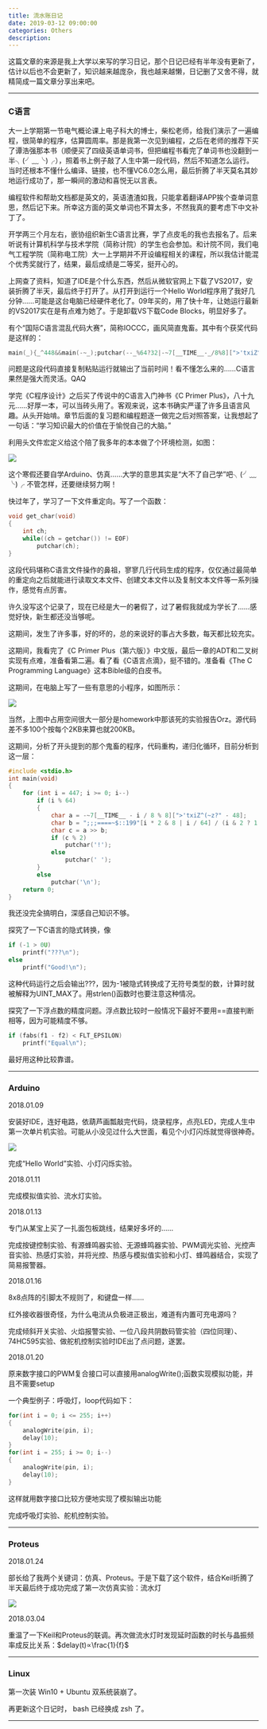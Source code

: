 ```yaml
---
title: 流水账日记
date: 2019-03-12 09:00:00
categories: Others
description: 
---
```


这篇文章的来源是我上大学以来写的学习日记，那个日记已经有半年没有更新了，估计以后也不会更新了，知识越来越庞杂，我也越来越懒，日记删了又舍不得，就精简成一篇文章分享出来吧。

---

### C语言

大一上学期第一节电气概论课上电子科大的博士，柴松老师，给我们演示了一遍编程，很简单的程序，估算圆周率。那是我第一次见到编程，之后在老师的推荐下买了谭浩强那本书（顺便买了四级英语单词书，但把编程书看完了单词书也没翻到一半╮(╯﹏╰)╭），照着书上例子敲了人生中第一段代码，然后不知道怎么运行。当时还根本不懂什么编译、链接，也不懂VC6.0怎么用，最后折腾了半天莫名其妙地运行成功了，那一瞬间的激动和喜悦无以言表。

编程软件和帮助文档都是英文的，英语渣渣如我，只能拿着翻译APP挨个查单词意思，然后记下来。所幸这方面的英文单词也不算太多，不然我真的要考虑下中文补丁了。

开学两三个月左右，嵌协组织新生C语言比赛，学了点皮毛的我也去报名了。后来听说有计算机科学与技术学院（简称计院）的学生也会参加。和计院不同，我们电气工程学院（简称电工院）大一上学期并不开设编程相关的课程，所以我估计能混个优秀奖就行了，结果，最后成绩是二等奖，挺开心的。

上网查了资料，知道了IDE是个什么东西，然后从微软官网上下载了VS2017，安装折腾了半天，最后终于打开了。从打开到运行一个Hello World程序用了我好几分钟……可能是这台电脑已经硬件老化了。09年买的，用了快十年，让她运行最新的VS2017实在是有点难为她了。于是卸载VS下载Code Blocks，明显好多了。

有个“国际C语言混乱代码大赛”，简称IOCCC，画风简直鬼畜。其中有个获奖代码是这样的：

```c
main(_){_^448&&main(-~_);putchar(--_%64?32|-~7[__TIME__-_/8%8][">'txiZ^(~z?"-48]>>";;;====~$::199"[_*2&8|_/64]/(_&2?1:8)%8&1:10);}
```

问题是这段代码直接复制粘贴运行就输出了当前时间！看不懂怎么来的……C语言果然是强大而灵活。QAQ

学完《C程序设计》之后买了传说中的C语言入门神书《C Primer Plus》，八十九元……好厚一本，可以当砖头用了。客观来说，这本书确实严谨了许多且语言风趣。从头开始啃。章节后面的复习题和编程题逐一做完之后对照答案，让我想起了一句话：“学习知识最大的价值在于愉悦自己的大脑。”

利用头文件宏定义给这个陪了我多年的本本做了个环境检测，如图：

![](流水账日记/1.png)

这个寒假还要自学Arduino、仿真……大学的意思其实是“大不了自己学”吧╮(╯﹏╰)╭ 不管怎样，还要继续努力啊！

快过年了，学习了一下文件重定向。写了一个函数：

```c
void get_char(void)
{
    int ch;
    while((ch = getchar()) != EOF)
        putchar(ch);
}
```

这段代码堪称C语言文件操作的鼻祖，寥寥几行代码生成的程序，仅仅通过最简单的重定向之后就能进行读取文本文件、创建文本文件以及复制文本文件等一系列操作，感觉有点厉害。

许久没写这个记录了，现在已经是大一的暑假了，过了暑假我就成为学长了……感觉好快，新生都还没当够呢。

这期间，发生了许多事，好的坏的，总的来说好的事占大多数，每天都比较充实。

这期间，我看完了《C Primer Plus（第六版）》中文版，最后一章的ADT和二叉树实现有点难，准备看第二遍。看了看《C语言点滴》，挺不错的。准备看《The C Programming Language》这本Bible级的白皮书。

这期间，在电脑上写了一些有意思的小程序，如图所示：

![](流水账日记/2.png)

当然，上图中占用空间很大一部分是homework中那该死的实验报告Orz。源代码差不多100个按每个2KB来算也就200KB。

这期间，分析了开头提到的那个鬼畜的程序，代码重构，递归化循环，目前分析到这一层：

```c
#include <stdio.h>
int main(void)
{
    for (int i = 447; i >= 0; i--)
        if (i % 64)
        {
            char a = -~7[__TIME__ - i / 8 % 8][">'txiZ^(~z?" - 48];
            char b = ";;;====~$::199"[i * 2 & 8 | i / 64] / (i & 2 ? 1 : 8) % 8;
            char c = a >> b;
            if (c % 2)
                putchar('!');
            else
                putchar(' ');
        }
        else
            putchar('\n');
    return 0;
}
```

我还没完全搞明白，深感自己知识不够。

探究了一下C语言的隐式转换，像

```c
if (-1 > 0U)
    printf("???\n");
else
    printf("Good!\n");
```

这种代码运行之后会输出???，因为-1被隐式转换成了无符号类型的数，计算时就被解释为UINT_MAX了。用strlen()函数时也要注意这种情况。

探究了一下浮点数的精度问题。浮点数比较时一般情况下最好不要用==直接判断相等，因为可能精度不够。

```c
if (fabs(f1 - f2) < FLT_EPSILON)
    printf("Equal\n");
```

最好用这种比较靠谱。

---

### Arduino

2018.01.09

安装好IDE，连好电路，依葫芦画瓢敲完代码，烧录程序，点亮LED，完成人生中第一次单片机实验。可能从小没见过什么大世面，看见个小灯闪烁就觉得很神奇。

![](流水账日记/3.png)

完成“Hello World”实验、小灯闪烁实验。



2018.01.11

完成模拟值实验、流水灯实验。



2018.01.13

专门从某宝上买了一扎面包板跳线，结果好多坏的……

完成按键控制实验、有源蜂鸣器实验、无源蜂鸣器实验、PWM调光实验、光控声音实验、热感灯实验，并将光控、热感与模拟值实验和小灯、蜂鸣器结合，实现了简易报警器。



2018.01.16

8x8点阵的引脚太不规则了，和键盘一样……

红外接收器很奇怪，为什么电流从负极进正极出，难道有内置可充电源吗？

完成倾斜开关实验、火焰报警实验、一位八段共阴数码管实验（四位同理）、74HC595实验、做舵机控制实验时IDE出了点问题，遂罢。



2018.01.20

原来数字接口的PWM复合接口可以直接用analogWrite();函数实现模拟功能，并且不需要setup

一个典型例子：呼吸灯，loop代码如下：

```c
for(int i = 0; i <= 255; i++)
{
    analogWrite(pin, i);
    delay(10);
}
for(int i = 255; i >= 0; i--)
{
    analogWrite(pin, i);
    delay(10);
}
```

这样就用数字接口比较方便地实现了模拟输出功能

完成呼吸灯实验、舵机控制实验。

---

### Proteus

2018.01.24

部长给了我两个关键词：仿真、Proteus。于是下载了这个软件，结合Keil折腾了半天最后终于成功完成了第一次仿真实验：流水灯

![](流水账日记/4.png)

2018.03.04

重温了一下Keil和Proteus的联调。再次做流水灯时发现延时函数的时长与晶振频率成反比关系：$delay(t)∝\frac{1}{f}$

---

### Linux

第一次装 Win10 + Ubuntu 双系统装崩了。

再更新这个日记时， bash 已经换成 zsh 了。

---
